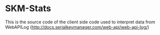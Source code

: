 # SKM-Stats

This is the source code of the client side code used to interpret data from WebAPILog (http://docs.serialkeymanager.com/web-api/web-api-log/)
